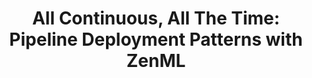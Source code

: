 ---
title: "All Continuous, All The Time: Pipeline Deployment Patterns with ZenML"
redirect_to: 
---